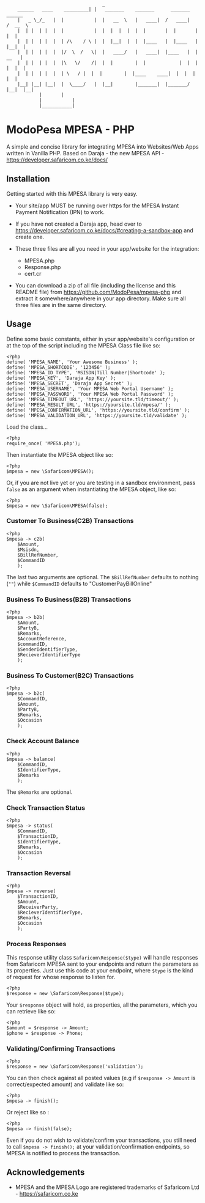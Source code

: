                                        _
		______   ____    _________| |   _______	   _______      _______	   ______
		|   _ \_/_   | 	|           |  |   __  \   |   ____|  /   ____|   /  __  \
		|  | |  | |  | 	|           |  |  |  |  |  |  |       |  |       |  |  |
		|  | |  | |  | 	| /\	/ \ |  |  |__|  |  |  |____   |  |____   |  |__|  |
		|  | |  | |  | 	|/  \  /   \|  |   ____/   |   ____|  |____   |  |   __   |
		|  | |  | |  | 	|\   \/	   /|  |  |        |  |            |  |  |  |  |  |
		|  | |  | |  | 	| \	  / |  |  |        |  |____    ____|  |  |  |  |  |
		|__| |__| |__|	|  \____/   |  |__|        |_______|  |_______/  |__|  |__|
				|	    |
				|           |
				|___________|
						
# ModoPesa MPESA - PHP
A simple and concise library for integrating MPESA into Websites/Web Apps written in Vanilla PHP.
Based on Daraja - the new MPESA API - https://developer.safaricom.co.ke/docs/

## Installation
Getting started with this MPESA library is very easy.
* Your site/app MUST be running over https for the MPESA Instant Payment Notification (IPN) to work.
* If you have not created a Daraja app, head over to https://developer.safaricom.co.ke/docs/#creating-a-sandbox-app and create one.
* These three files are all you need in your app/website for the integration:

	* MPESA.php
	* Response.php
	* cert.cr

* You can download a zip of all file (including the license and this README file) from https://github.com/ModoPesa/mpesa-php and extract it somewhere/anywhere in your app directory. Make sure all three files are in the same directory.

## Usage
Define some basic constants, either in your app/website's configuration or at the top of the script including the MPESA Class file like so:

	<?php
	define( 'MPESA_NAME', 'Your Awesome Business' );
	define( 'MPESA_SHORTCODE', '123456' );
	define( 'MPESA_ID_TYPE', 'MSISDN|Till Number|Shortcode' );
	define( 'MPESA_KEY', 'Daraja App Key' );
	define( 'MPESA_SECRET', 'Daraja App Secret' );
    define( 'MPESA_USERNAME', 'Your MPESA Web Portal Username' );
	define( 'MPESA_PASSWORD', 'Your MPESA Web Portal Password' );
	define( 'MPESA_TIMEOUT_URL', 'https://yoursite.tld/timeout/' );
	define( 'MPESA_RESULT_URL', 'https://yoursite.tld/mpesa/' );
	define( 'MPESA_CONFIRMATION_URL', 'https://yoursite.tld/confirm' );
	define( 'MPESA_VALIDATION_URL', 'https://yoursite.tld/validate' );

Load the class...

	<?php
	require_once( 'MPESA.php');

Then instantiate the MPESA object like so:

	<?php
	$mpesa = new \Safaricom\MPESA();

Or, if you are not live yet or you are testing in a sandbox environment, pass `false` as an argument when instantiating the MPESA object, like so:

	<?php
	$mpesa = new \Safaricom\MPESA(false);

### Customer To Business(C2B) Transactions
	<?php
	$mpesa -> c2b( 
		$Amount, 
		$Msisdn, 
		$BillRefNumber, 
		$CommandID 
		);

The last two arguments are optional. The `$BillRefNumber` defaults to nothing (`""`) while `$CommandID` defaults to "CustomerPayBillOnline"

### Business To Business(B2B) Transactions
	<?php
	$mpesa -> b2b( 
		$Amount, 
		$PartyB, 
		$Remarks, 
		$AccountReference, 
		$commandID, 
		$SenderIdentifierType, 
		$RecieverIdentifierType 
		);

### Business To Customer(B2C) Transactions
	<?php
	$mpesa -> b2c( 
		$CommandID, 
		$Amount, 
		$PartyB, 
		$Remarks, 
		$Occasion 
		);

### Check Account Balance
	<?php
	$mpesa -> balance( 
		$CommandID, 
		$IdentifierType, 
		$Remarks 
		);

The `$Remarks` are optional.

### Check Transaction Status
	<?php
	$mpesa -> status( 
		$CommandID, 
		$TransactionID, 
		$IdentifierType, 
		$Remarks, 
		$Occasion 
		);

### Transaction Reversal
	<?php
	$mpesa -> reverse( 
		$TransactionID, 
		$Amount, 
		$ReceiverParty, 
		$RecieverIdentifierType, 
		$Remarks, 
		$Occasion 
		);

### Process Responses
This response utility class `Safaricom\Response($type)` will handle responses from Safaricom MPESA sent to your endpoints and return the parameters as its properties. Just use this code at your endpoint, where `$type` is the kind of request for whose response to listen for. 

	<?php
	$response = new \Safaricom\Response($type);

Your `$response` object will hold, as properties, all the parameters, which you can retrieve like so:

	<?php
	$amount = $response -> Amount;
	$phone = $response -> Phone;

### Validating/Confirming Transactions
	<?php
	$response = new \Safaricom\Response('validation');
	
You can then check against all posted values (e.g if `$response -> Amount` is correct/expected amount) and validate like so:

	<?php
	$mpesa -> finish();

Or reject like so :

	<?php
	$mpesa -> finish(false);

Even if you do not wish to validate/confirm your transactions, you still need to call `$mpesa -> finish();` at your validation/confirmation endpoints, so MPESA is notified to process the transaction.

## Acknowledgements
* MPESA and the MPESA Logo are registered trademarks of Safaricom Ltd - https://safaricom.co.ke